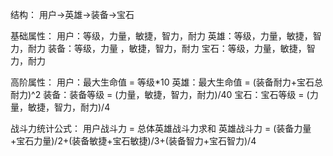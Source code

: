 结构：
用户->英雄->装备->宝石

基础属性：
用户：等级，力量，敏捷，智力，耐力
英雄：等级，力量，敏捷，智力，耐力
装备：等级，力量
，敏捷，智力，耐力
宝石：等级，力量，敏捷，智力，耐力

高阶属性：
用户：最大生命值 = 等级*10
英雄：最大生命值 = (装备耐力+宝石总耐力)^2
装备：装备等级 = (力量，敏捷，智力，耐力)/40
宝石：宝石等级 = (力量，敏捷，智力，耐力)/4

战斗力统计公式：
用户战斗力 = 总体英雄战斗力求和
英雄战斗力 = (装备力量+宝石力量)/2+(装备敏捷+宝石敏捷)/3+(装备智力+宝石智力)/4
